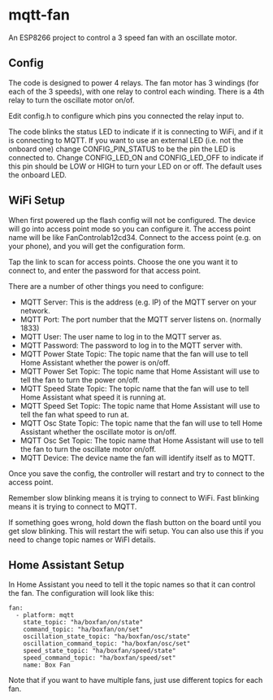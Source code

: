 # mqtt-fan
An ESP8266 project to control a 3 speed fan with an oscillate motor.

## Config

The code is designed to power 4 relays. The fan motor has 3 windings (for each of the 3 speeds),
with one relay to control each winding. There is a 4th relay to turn the oscillate motor on/of.

Edit config.h to configure which pins you connected the relay input to.

The code blinks the status LED to indicate if it is connecting to WiFi, and if it is connecting
to MQTT. If you want to use an external LED (i.e. not the onboard one) change CONFIG_PIN_STATUS to
be the pin the LED is connected to. Change CONFIG_LED_ON and CONFIG_LED_OFF to indicate if this
pin should be LOW or HIGH to turn your LED on or off. The default uses the onboard LED.

## WiFi Setup

When first powered up the flash config will not be configured. The device will go into access point
mode so you can configure it. The access point name will be like FanControlab12cd34. Connect to the access
point (e.g. on your phone), and you will get the configuration form.

Tap the link to scan for access points. Choose the one you want it to connect to, and enter the password for
that access point.

There are a number of other things you need to configure:
* MQTT Server: This is the address (e.g. IP) of the MQTT server on your network.
* MQTT Port: The port number that the MQTT server listens on. (normally 1833)
* MQTT User: The user name to log in to the MQTT server as.
* MQTT Password: The password to log in to the MQTT server with.
* MQTT Power State Topic: The topic name that the fan will use to tell Home Assistant whether the power is on/off.
* MQTT Power Set Topic: The topic name that Home Assistant will use to tell the fan to turn the power on/off.
* MQTT Speed State Topic: The topic name that the fan will use to tell Home Assistant what speed it is running at.
* MQTT Speed Set Topic: The topic name that Home Assistant will use to tell the fan what speed to run at.
* MQTT Osc State Topic: The topic name that the fan will use to tell Home Assistant whether the oscillate motor is on/off.
* MQTT Osc Set Topic: The topic name that Home Assistant will use to tell the fan to turn the oscillate motor on/off.
* MQTT Device: The device name the fan will identify itself as to MQTT.

Once you save the config, the controller will restart and try to connect to the access point.

Remember slow blinking means it is trying to connect to WiFi. Fast blinking means it is trying to connect to MQTT.

If something goes wrong, hold down the flash button on the board until you get slow blinking. This will restart the wifi
setup. You can also use this if you need to change topic names or WiFI details.

## Home Assistant Setup

In Home Assistant you need to tell it the topic names so that it can control the fan. The configuration will look like this:

```
fan:
  - platform: mqtt
    state_topic: "ha/boxfan/on/state"
    command_topic: "ha/boxfan/on/set"
    oscillation_state_topic: "ha/boxfan/osc/state"
    oscillation_command_topic: "ha/boxfan/osc/set"
    speed_state_topic: "ha/boxfan/speed/state"
    speed_command_topic: "ha/boxfan/speed/set"
    name: Box Fan
```

Note that if you want to have multiple fans, just use different topics for each fan.